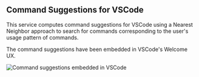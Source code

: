 ## Command Suggestions for VSCode

This service computes command suggestions for VSCode using a Nearest Neighbor approach to search for commands corresponding to the user's usage pattern of commands.

The command suggestions have been embedded in VSCode's Welcome UX.

![Command suggestions embedded in VSCode](images/in_action.gif)
